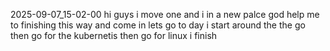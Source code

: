 2025-09-07_15-02-00
hi guys i move one and i in a new palce god help me to finishing this way and come in lets go 
to day i start around the the go then go for the kubernetis then go for linux i finish 
